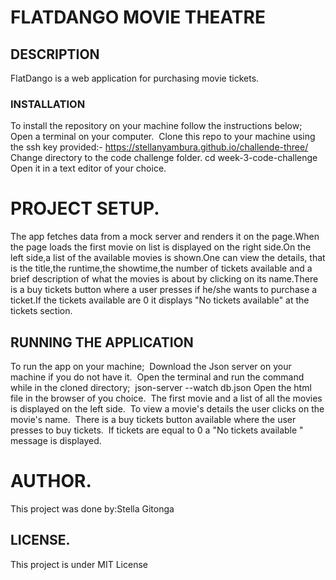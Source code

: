 # FLATDANGO MOVIE THEATRE
## DESCRIPTION
FlatDango is a web application for purchasing movie tickets.
​
​
### INSTALLATION
To install the repository on your machine follow the instructions below;
​
Open a terminal on your computer.
​
Clone this repo to your machine using the ssh key provided:-
https://stellanyambura.github.io/challende-three/
​
Change directory to the code challenge folder.
  cd week-3-code-challenge
​
Open it in a text editor of your choice.
​
# PROJECT SETUP.
The app fetches data from a mock server and renders it on the page.When the page loads the first movie on list is displayed on the right side.On the left side,a list of the available movies is shown.One can view the details, that is the title,the runtime,the showtime,the number of tickets available and a brief description of what the movies is about by clicking on its name.There is a buy tickets button where a user presses if he/she wants to purchase a ticket.If the tickets available are 0 it displays "No tickets available" at the tickets section.
​
## RUNNING THE APPLICATION
To run the app on your machine;
​
Download the Json server on your machine if you do not have it.
​
Open the terminal and run the command while in the cloned directory;
​
    json-server --watch db.json
Open the html file in the browser of you choice.
​
The first movie and a list of all the movies is displayed on the left side.
​
To view a movie's details the user clicks on the movie's name.
​
There is a buy tickets button available where the user presses to buy tickets.
​
If tickets are equal to 0 a "No tickets available " message is displayed.
​
# AUTHOR.
This project was done by:Stella Gitonga
​
## LICENSE.
This project is under MIT License